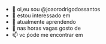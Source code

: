 - 👋 oi,eu sou @joaorodrigodossantos
- 👀 estou interessado em 
- 🌱 atualmente aprendendo 
- 💞️ nas horas vagas gosto de
- 📫 vc ṕode me encontrar em 

<!---
joaorodrigodossantos/joaorodrigodossantos is a ✨ special ✨ repository because its `README.md` (this file) appears on your GitHub profile.
You can click the Preview link to take a look at your changes.
--->

